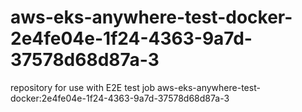 # aws-eks-anywhere-test-docker-2e4fe04e-1f24-4363-9a7d-37578d68d87a-3
repository for use with E2E test job aws-eks-anywhere-test-docker:2e4fe04e-1f24-4363-9a7d-37578d68d87a-3
